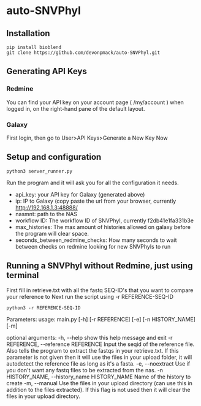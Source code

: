 # auto-SNVPhyl
## Installation
```console
pip install bioblend
git clone https://github.com/devonpmack/auto-SNVPhyl.git
```
## Generating API Keys
### Redmine
You can find your API key on your account page ( /my/account ) when logged in, on the right-hand pane of the default layout.
### Galaxy
First login, then go to User>API Keys>Generate a New Key Now

## Setup and configuration
```console
python3 server_runner.py
```
Run the program and it will ask you for all the configuration it needs.
- api_key: your API key for Galaxy (generated above)
- ip: IP to Galaxy (copy paste the url from your browser, currently http://192.168.1.3:48888/
- nasmnt: path to the NAS
- workflow ID: The workflow ID of SNVPhyl, currently f2db41e1fa331b3e
- max_histories: The max amount of histories allowed on galaxy before the program will clear space.
- seconds_between_redmine_checks: How many seconds to wait between checks on redmine looking for new SNVPhyls to run

## Running a SNVPhyl without Redmine, just using terminal
First fill in retrieve.txt with all the fastq SEQ-ID's that you want to compare your reference to
Next run the script using -r REFERENCE-SEQ-ID
```console
python3 -r REFERENCE-SEQ-ID
```
Parameters:
usage: main.py [-h] [-r REFERENCE] [-e] [-n HISTORY_NAME] [-m]

optional arguments:
  -h, --help            show this help message and exit
  -r REFERENCE, --reference REFERENCE
                        Input the seqid of the reference file. Also tells the
                        program to extract the fastqs in your retrieve.txt. If
                        this parameter is not given then it will use the files
                        in your upload folder, it will autodetect the
                        reference file as long as it's a fasta.
  -e, --noextract       Use if you don't want any fastq files to be extracted
                        from the nas.
  -n HISTORY_NAME, --history_name HISTORY_NAME
                        Name of the history to create
  -m, --manual          Use the files in your upload directory (can use this
                        in addition to the files extracted). If this flag is
                        not used then it will clear the files in your upload
                        directory.
